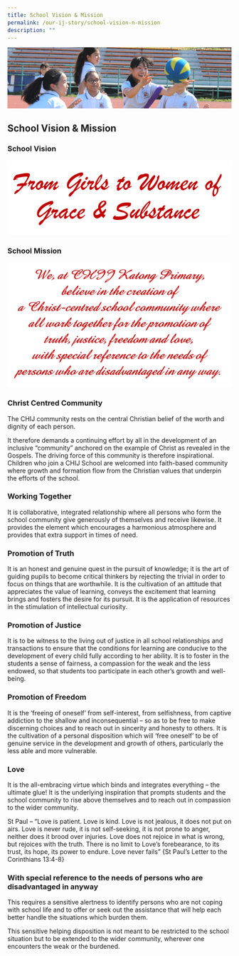 ```yaml
---
title: School Vision & Mission
permalink: /our-ij-story/school-vision-n-mission
description: ""
---
```

![](/images/subpage.jpg)

## School Vision & Mission

### School Vision

![](/images/Our%20IJ%20Story/School%20Vision.png)

### School Mission

![](/images/Our%20IJ%20Story/School%20Mission.png)

### Christ Centred Community


The CHIJ community rests on the central Christian belief of the worth and dignity of each person.

  

It therefore demands a continuing effort by all in the development of an inclusive “community” anchored on the example of Christ as revealed in the Gospels. The driving force of this community is therefore inspirational. Children who join a CHIJ School are welcomed into faith-based community where growth and formation flow from the Christian values that underpin the efforts of the school.

### Working Together


It is collaborative, integrated relationship where all persons who form the school community give generously of themselves and receive likewise. It provides the element which encourages a harmonious atmosphere and provides that extra support in times of need.

### Promotion of Truth


It is an honest and genuine quest in the pursuit of knowledge; it is the art of guiding pupils to become critical thinkers by rejecting the trivial in order to focus on things that are worthwhile. It is the cultivation of an attitude that appreciates the value of learning, conveys the excitement that learning brings and fosters the desire for its pursuit. It is the application of resources in the stimulation of intellectual curiosity.

### Promotion of Justice


It is to be witness to the living out of justice in all school relationships and transactions to ensure that the conditions for learning are conducive to the development of every child fully according to her ability. It is to foster in the students a sense of fairness, a compassion for the weak and the less endowed, so that students too participate in each other’s growth and well-being.

### Promotion of Freedom


It is the ‘freeing of oneself’ from self-interest, from selfishness, from captive addiction to the shallow and inconsequential – so as to be free to make discerning choices and to reach out in sincerity and honesty to others. It is the cultivation of a personal disposition which will ‘free oneself’ to be of genuine service in the development and growth of others, particularly the less able and more vulnerable.

### Love


It is the all-embracing virtue which binds and integrates everything – the ultimate glue! It is the underlying inspiration that prompts students and the school community to rise above themselves and to reach out in compassion to the wider community.

  

St Paul – “Love is patient. Love is kind. Love is not jealous, it does not put on airs. Love is never rude, it is not self-seeking, it is not prone to anger, neither does it brood over injuries. Love does not rejoice in what is wrong, but rejoices with the truth. There is no limit to Love’s forebearance, to its trust, its hope, its power to endure. Love never fails” {St Paul’s Letter to the Corinthians 13:4-8}

### With special reference to the needs of persons who are disadvantaged in anyway


This requires a sensitive alertness to identify persons who are not coping with school life and to offer or seek out the assistance that will help each better handle the situations which burden them.

  

This sensitive helping disposition is not meant to be restricted to the school situation but to be extended to the wider community, wherever one encounters the weak or the burdened.